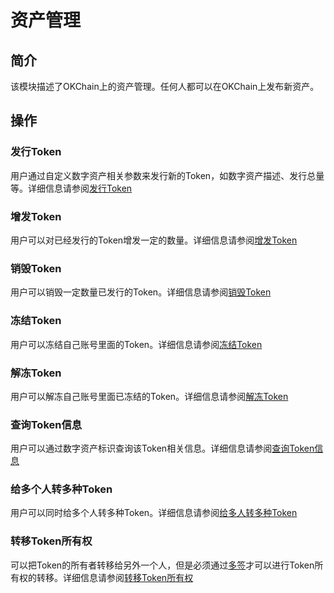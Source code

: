 # 资产管理

## 简介

该模块描述了OKChain上的资产管理。任何人都可以在OKChain上发布新资产。

## 操作

### 发行Token
用户通过自定义数字资产相关参数来发行新的Token，如数字资产描述、发行总量等。详细信息请参阅[发行Token](/getting-start/command/token.html#id2) 

### 增发Token
用户可以对已经发行的Token增发一定的数量。详细信息请参阅[增发Token](/getting-start/command/token.html#id6)

### 销毁Token
用户可以销毁一定数量已发行的Token。详细信息请参阅[销毁Token](/getting-start/command/token.html#id10)

### 冻结Token
用户可以冻结自己账号里面的Token。详细信息请参阅[冻结Token](/getting-start/command/token.html#id14)

### 解冻Token
用户可以解冻自己账号里面已冻结的Token。详细信息请参阅[解冻Token](/getting-start/command/token.html#id18)

### 查询Token信息
用户可以通过数字资产标识查询该Token相关信息。详细信息请参阅[查询Token信息](/getting-start/command/token.html#id22)

### 给多个人转多种Token
用户可以同时给多个人转多种Token。详细信息请参阅[给多人转多种Token](/getting-start/command/token.html#id25)

### 转移Token所有权
可以把Token的所有者转移给另外一个人，但是必须通过[多签](/getting-start/command/send.html#id6)才可以进行Token所有权的转移。详细信息请参阅[转移Token所有权](/getting-start/command/token.html#id28)
